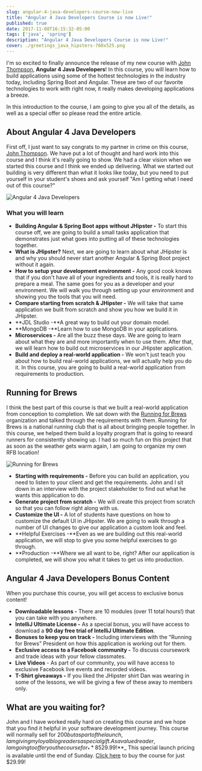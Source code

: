 ```yaml
---
slug: angular-4-java-developers-course-now-live
title: "Angular 4 Java Developers Course is now Live!"
published: true
date: 2017-11-08T16:15:32-05:00
tags: ['java', 'spring']
description: "Angular 4 Java Developers Course is now Live!"
cover: ./greetings_java_hipsters-760x525.png
---
```


I'm so excited to finally announce the release of my new course with [John Thompson](https://springframework.guru), **Angular 4 Java Developers**! In this course, you will learn how to build applications using some of the hottest technologies in the industry today, including Spring Boot and Angular. These are two of our favorite technologies to work with right now, it really makes developing applications a breeze.

In this introduction to the course, I am going to give you all of the details, as well as a special offer so please read the entire article. 

## About Angular 4 Java Developers

First off, I just want to say congrats to my partner in crime on this course, [John Thompson](https://springframework.guru). We have put a lot of thought and hard work into this course and I think it's really going to show. We had a clear vision when we started this course and I think we ended up delivering. What we started out building is very different than what it looks like today, but you need to put yourself in your student's shoes and ask yourself "Am I getting what I need out of this course?" 

![Angular 4 Java Developers](./UdemyJohnDan02-1024x576.png)

### What you will learn

*   **Building Angular & Spring Boot apps** **without JHipster -** To start this course off, we are going to build a small tasks application that demonstrates just what goes into putting all of these technologies together.
*   **What is JHipster?** Next, we are going to learn about what JHipster is and why you should never start another Angular & Spring Boot project without it again.
*   **How to setup your development environment -** Any good cook knows that if you don't have all of your ingredients and tools, it is really hard to prepare a meal. The same goes for you as a developer and your environment. We will walk you through setting up your environment and showing you the tools that you will need.
*   **Compare starting from scratch & JHipster -** We will take that same application we built from scratch and show you how we build it in JHipster.
*   **JDL Studio -**A great way to build out your domain model.
*   **MongoDB -**Learn how to use MongoDB in your applications.
*   **Microservices -** Are all the buzz these days. We are going to learn about what they are and more importantly when to use them. After that, we will learn how to build out microservices in our JHipster application.
*   **Build and deploy a real-world application -** We won't just teach you about how to build real-world applications, we will actually help you do it. In this course, you are going to build a real-world application from requirements to production.


## Running for Brews

I think the best part of this course is that we built a real-world application from conception to completion. We sat down with the [Running for Brews](http://runningforbrews.com/) organization and talked through the requirements with them. Running for Brews is a national running club that is all about bringing people together. In this course, we helped them build a loyalty program that is going to reward runners for consistently showing up. I had so much fun on this project that as soon as the weather gets warm again, I am going to organize my own RFB location! 

![Running for Brews](./2017-11-08_07-37-19-1024x647.png)

*   **Starting with requirements -** Before you can build an application, you need to listen to your client and get the requirements. John and I sit down in an interview with the project stakeholder to find out what he wants this application to do.
*   **Generate project from scratch -** We will create this project from scratch so that you can follow right along with us.
*   **Customize the UI -** A lot of students have questions on how to customize the default UI in JHipster. We are going to walk through a number of UI changes to give our application a custom look and feel.
*   **Helpful Exercises -**Even as we are building out this real-world application, we will stop to give you some helpful exercises to go through.
*   **Production -**Where we all want to be, right? After our application is completed, we will show you what it takes to get us into production.

## Angular 4 Java Developers Bonus Content

When you purchase this course, you will get access to exclusive bonus content!

*   **Downloadable lessons -** There are 10 modules (over 11 total hours!) that you can take with you anywhere.
*   **IntelliJ Ultimate License -** As a special bonus, you will have access to download a **90 day free trial of IntelliJ Ultimate Edition**.
*   **Bonuses to keep you on track -** Including interviews with the "Running for Brews" President on how this application is working out for them.
*   **Exclusive access to a Facebook community -** To discuss coursework and trade ideas with your fellow classmates.
*   **Live Videos** - As part of our community, you will have access to exclusive Facebook live events and recorded videos.
*   **T-Shirt giveaways -** If you liked the JHipster shirt Dan was wearing in some of the lessons, we will be giving a few of these away to members only.

## What are you waiting for?

John and I have worked really hard on creating this course and we hope that you find it helpful in your software development journey. This course will normally sell for $200 but as part of the launch, I am giving my loyal blog readers a special gift. As a valued reader, I am going to offer you the course for _**85% off regular price!**_ Yep, you can get access to over 11 hours of content for just _**$29.99!**_ This special launch pricing is available until the end of <span style="aBn"><span style="aQJ">Sunday</span></span>. [Click here](https://therealdanvega.teachable.com/p/jhipster/?product_id=456739&coupon_code=TRDVLAUNCH_2999) to buy the course for just $29.99!
